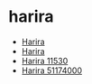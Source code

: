 # harira

 * [Harira](../../index/h/harira-11530.json)
 * [Harira](../../index/h/harira-51174000.json)
 * [Harira 11530](../../index/h/harira-11530.json)
 * [Harira 51174000](../../index/h/harira-51174000.json)
